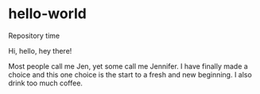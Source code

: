 # hello-world
Repository time

Hi, hello, hey there!

Most people call me Jen, yet some call me Jennifer. I have finally made a choice and this one choice is the start to a fresh and new beginning. I also drink too much coffee.
